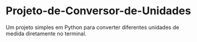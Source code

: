 # Projeto-de-Conversor-de-Unidades
Um projeto simples em Python para converter diferentes unidades de medida diretamente no terminal. 
